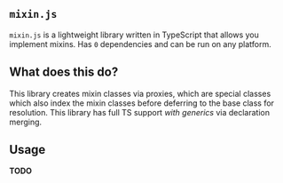 ## `mixin.js` 
`mixin.js` is a lightweight library written in TypeScript that allows you implement mixins. Has `0` dependencies and can be run on any platform.

## What does this do?
This library creates mixin classes via proxies, which are special classes which also index the mixin classes before deferring to the base class for resolution.
This library has full TS support *with generics* via declaration merging.

## Usage
**TODO**
